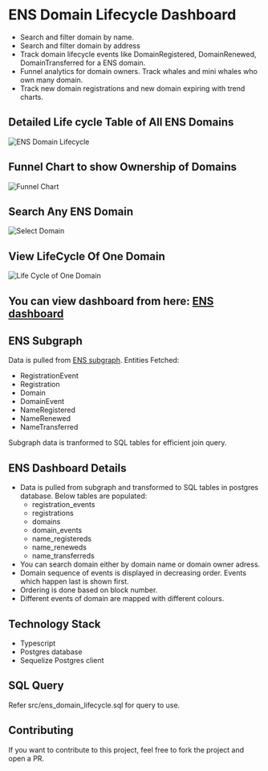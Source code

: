 # ENS Domain Lifecycle Dashboard

* Search and filter domain by name.
* Search and filter domain by address
* Track domain lifecycle events like DomainRegistered, DomainRenewed, DomainTransferred for a ENS domain.
* Funnel analytics for domain owners. Track whales and mini whales who own many domain.
* Track new domain registrations and new domain expiring with trend charts.

## Detailed Life cycle Table of All ENS Domains
![ENS Domain Lifecycle](https://github.com/stevepro-lab/ens-domain-lifecycle-dashboard/blob/main/src/resources/screen1.png)

## Funnel Chart to show Ownership of Domains
![Funnel Chart](https://github.com/stevepro-lab/ens-domain-lifecycle-dashboard/blob/main/src/resources/screen2.png)
## Search Any ENS Domain
![Select Domain](https://github.com/stevepro-lab/ens-domain-lifecycle-dashboard/blob/main/src/resources/screen2.png)

## View LifeCycle Of One Domain
![Life Cycle of One Domain](https://github.com/stevepro-lab/ens-domain-lifecycle-dashboard/blob/main/src/resources/screen4.png)

## You can view dashboard from here: [ENS dashboard](http://analytics.dappquery.com/public/dashboard/8d66f6ab-e0c5-475b-b220-bc5a07d9e576)

## ENS Subgraph

Data is pulled from [ENS subgraph](https://thegraph.com/explorer/subgraph/ensdomains/ens).
Entities Fetched:
* RegistrationEvent
* Registration
* Domain
* DomainEvent
* NameRegistered
* NameRenewed
* NameTransferred

Subgraph data is tranformed to SQL tables for efficient join query.

## ENS Dashboard Details

* Data is pulled from subgraph and transformed to SQL tables in postgres database. Below tables are populated:
    * registration_events
    * registrations
    * domains
    * domain_events
    * name_registereds
    * name_reneweds
    * name_transferreds
* You can search domain either by domain name or domain owner adress.
* Domain sequence of events is displayed in decreasing order. Events which happen last is shown first.
* Ordering is done based on block number.
* Different events of domain are mapped with different colours.

## Technology Stack

* Typescript
* Postgres database
* Sequelize Postgres client

## SQL Query

Refer src/ens_domain_lifecycle.sql for query to use.

## Contributing

If you want to contribute to this project, feel free to fork the project and open a PR.
